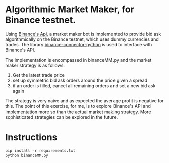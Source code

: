 # Algorithmic Market Maker, for Binance testnet.

Using [Binance's Api](https://binance-docs.github.io/apidocs/spot/en/#change-log), a market maker bot is implemented to provide bid ask algorithmically on the Binance testnet, which uses dummy currencies and trades. The library [binance-connector-python](https://github.com/binance/binance-connector-python/) is used to interface with Binance's API.


The implementation is encompassed in binanceMM.py and the market maker strategy is as follows:
1. Get the latest trade price
2. set up symmetric bid ask orders around the price given a spread
3. if an order is filled, cancel all remaining orders and set a new bid ask again

The strategy is very naive and as expected the average profit is negative for this. The point of this exercise, for me, is to explore Binance's API and implementation more so than the actual market making strategy. More sophisticated strategies can be explored in the future.


# Instructions
```python
pip install -r requirements.txt
python binanceMM.py
```

